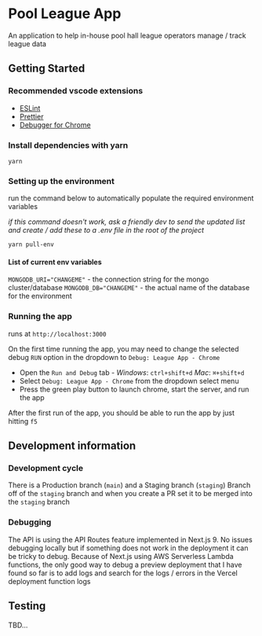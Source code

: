 # Pool League App

An application to help in-house pool hall league operators manage / track league data

## Getting Started

### Recommended vscode extensions
- [ESLint](https://marketplace.visualstudio.com/items?itemName=dbaeumer.vscode-eslint)
- [Prettier](https://marketplace.visualstudio.com/items?itemName=esbenp.prettier-vscode)
- [Debugger for Chrome](https://marketplace.visualstudio.com/items?itemName=msjsdiag.debugger-for-chrome)

### Install dependencies with yarn

```yarn```

### Setting up the environment

run the command below to automatically populate the required environment variables

_if this command doesn't work, ask a friendly dev to send the updated list and create / add these to a .env file in the root of the project_

`yarn pull-env`

#### List of current env variables

`MONGODB_URI="CHANGEME"` - the connection string for the mongo cluster/database
`MONGODB_DB="CHANGEME"` - the actual name of the database for the environment

### Running the app

runs at `http://localhost:3000`

On the first time running the app, you may need to change the selected debug `RUN` option in the dropdown to `Debug: League App - Chrome`

- Open the `Run and Debug` tab - *Windows*: `ctrl+shift+d` *Mac*: `⌘+shift+d`
- Select `Debug: League App - Chrome` from the dropdown select menu
- Press the green play button to launch chrome, start the server, and run the app

After the first run of the app, you should be able to run the app by just hitting `f5`

## Development information

### Development cycle

There is a Production branch (`main`) and a Staging branch (`staging`)
Branch off of the `staging` branch and when you create a PR set it to be merged into the `staging` branch

### Debugging

The API is using the API Routes feature implemented in Next.js 9. No issues debugging locally but if something does not work in the deployment it can be tricky to debug.
Because of Next.js using AWS Serverless Lambda functions, the only good way to debug a preview deployment that I have found so far is to add logs and search for the logs / errors in the Vercel deployment function logs

## Testing

TBD...

